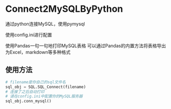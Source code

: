 # Connect2MySQLByPython
通过python连接MySQL，使用pymysql

使用config.ini进行配置

使用Pandas一句一句地打印MySQL表格
可以通过Pandas的内置方法将表格导出为Excel，markdown等多种格式

## 使用方法
```python
# filename是你自己的sql文件名
sql_obj = SQL.SQL_Connect(filename)
# 连接了之后自动打印
# 请在config.ini中配置你的MySQL服务器
sql_obj.conn_mysql()
```